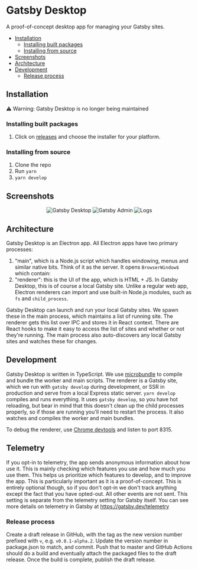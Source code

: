 # Gatsby Desktop



A proof-of-concept desktop app for managing your Gatsby sites.

- [Installation](#installation)
  - [Installing built packages](#installing-built-packages)
  - [Installing from source](#installing-from-source)
- [Screenshots](#screenshots)
- [Architecture](#architecture)
- [Development](#development)
  - [Release process](#release-process)

## Installation

:warning: Warning: Gatsby Desktop is no longer being maintained

### Installing built packages

1. Click on [releases](https://github.com/gatsbyjs/desktop/releases/latest) and choose the installer for your platform.

### Installing from source

1. Clone the repo
2. Run `yarn`
3. `yarn develop`

## Screenshots

<p align="center">
<img alt="Gatsby Desktop" src="assets/screenshot.png" />
<img alt="Gatsby Admin" src="assets/screenshot2.png" />
<img alt="Logs" src="assets/screenshot3.png" />
</p>

## Architecture

Gatsby Desktop is an Electron app. All Electron apps have two primary processes:

1. "main", which is a Node.js script which handles windowing, menus and similar native bits. Think of it as the server. It opens `BrowserWindow`s which contain:
2. "renderer": this is the UI of the app, which is HTML + JS. In Gatsby Desktop, this is of course a local Gatsby site. Unlike a regular web app, Electron renderers can import and use built-in Node.js modules, such as `fs` and `child_process`.

Gatsby Desktop can launch and run your local Gatsby sites. We spawn these in the main process, which maintains a list of running site. The renderer gets this list over IPC and stores it in React context. There are React hooks to make it easy to access the list of sites and whether or not they're running. The main process also auto-discovers any local Gatsby sites and watches these for changes.

## Development

Gatsby Desktop is written in TypeScript. We use [microbundle](https://github.com/developit/microbundle) to compile and bundle the worker and main scripts. The renderer is a Gatsby site, which we run with `gatsby develop` during development, or SSR in production and serve from a local Express static server. `yarn develop` compiles and runs everything. It uses `gatsby develop`, so you have hot reloading, but bear in mind that this doesn't clean up the child processes properly, so if those are running you'll need to restart the process. It also watches and compiles the worker and main bundles.

To debug the renderer, use [Chrome devtools](chrome://inspect/#devices) and listen to port 8315.

## Telemetry

If you opt-in to telemetry, the app sends anonymous information about how use it. This is mainly checking which features you use and how much you use them. This helps us prioritize which features to develop, and to improve the app. This is particularly important as it is a proof-of-concept. This is entirely optional though, so if you don't opt-in we don't track anything except the fact that you have opted-out. All other events are not sent. This setting is separate from the telemetry setting for Gatsby itself. You can see more details on telemetry in Gatsby at https://gatsby.dev/telemetry

### Release process

Create a draft release in GitHub, with the tag as the new version number prefixed with `v`, e.g. `v0.0.1-alpha.2`. Update the version number in package.json to match, and commit. Push that to master and GitHub Actions should do a build and eventually attach the packaged files to the draft release. Once the build is complete, publish the draft release.
